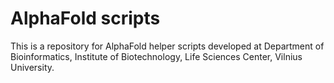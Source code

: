 # AlphaFold scripts

This is a repository for AlphaFold helper scripts developed at Department of Bioinformatics, Institute of Biotechnology, Life Sciences Center, Vilnius University.

